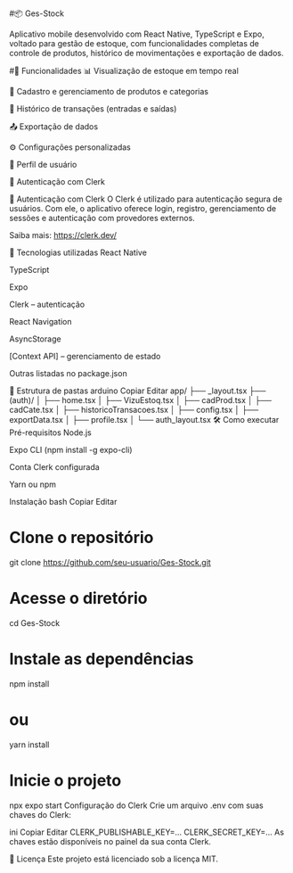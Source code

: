 #📦 Ges-Stock

Aplicativo mobile desenvolvido com React Native, TypeScript e Expo, voltado para gestão de estoque, com funcionalidades completas de controle de produtos, histórico de movimentações e exportação de dados.

#📱 Funcionalidades
📊 Visualização de estoque em tempo real

🛒 Cadastro e gerenciamento de produtos e categorias

🔄 Histórico de transações (entradas e saídas)

📤 Exportação de dados

⚙️ Configurações personalizadas

👤 Perfil de usuário

🔐 Autenticação com Clerk

🔐 Autenticação com Clerk
O Clerk é utilizado para autenticação segura de usuários. Com ele, o aplicativo oferece login, registro, gerenciamento de sessões e autenticação com provedores externos.

Saiba mais: https://clerk.dev/

🚀 Tecnologias utilizadas
React Native

TypeScript

Expo

Clerk – autenticação

React Navigation

AsyncStorage

[Context API] – gerenciamento de estado

Outras listadas no package.json

🧱 Estrutura de pastas
arduino
Copiar
Editar
app/
├── _layout.tsx
├── (auth)/
│   ├── home.tsx
│   ├── VizuEstoq.tsx
│   ├── cadProd.tsx
│   ├── cadCate.tsx
│   ├── historicoTransacoes.tsx
│   ├── config.tsx
│   ├── exportData.tsx
│   ├── profile.tsx
│   └── auth_layout.tsx
🛠️ Como executar
Pré-requisitos
Node.js

Expo CLI (npm install -g expo-cli)

Conta Clerk configurada

Yarn ou npm

Instalação
bash
Copiar
Editar
# Clone o repositório
git clone https://github.com/seu-usuario/Ges-Stock.git

# Acesse o diretório
cd Ges-Stock

# Instale as dependências
npm install
# ou
yarn install

# Inicie o projeto
npx expo start
Configuração do Clerk
Crie um arquivo .env com suas chaves do Clerk:

ini
Copiar
Editar
CLERK_PUBLISHABLE_KEY=...
CLERK_SECRET_KEY=...
As chaves estão disponíveis no painel da sua conta Clerk.

📄 Licença
Este projeto está licenciado sob a licença MIT.


